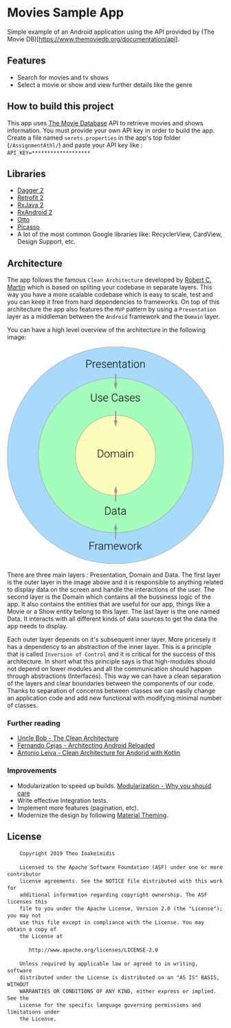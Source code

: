 # Movies Sample App

Simple example of an Android application using the API provided by 
(The Movie DB)[https://www.themoviedb.org/documentation/api].

## Features

* Search for movies and tv shows
* Select a movie or show and view further details like the genre

## How to build this project

This app uses [The Movie Database](https://www.themoviedb.org/documentation/api) API to retrieve movies 
and shows information.
You must provide your own API key in order to build the app. Create a file named `serets.properties` in the 
app's top folder (`/AssignmentAthl/`) and paste your API key like : 
    ```
    API_KEY=*******************
    ```

## Libraries

* [Dagger 2](https://google.github.io/dagger/)
* [Retrofit 2](https://square.github.io/retrofit/)
* [RxJava 2](https://github.com/ReactiveX/RxJava)
* [RxAndroid 2](https://github.com/ReactiveX/RxAndroid)
* [Otto](https://github.com/square/otto)
* [Picasso](https://square.github.io/picasso/)
* A lot of the most common Google libraries like: RecyclerView, CardView, Design Support, etc. 

## Architecture

The app follows the famous `Clean Architecture` developed by [Robert C. Martin](http://blog.cleancoder.com/) which
is based on spliting your codebase in separate layers. This way you have a more scalable codebase which is easy to
scale, test and you can keep it free from hard dependencies to frameworks. On top of this architecture the app also
features the `MVP` pattern by using a `Presentation` layer as a middleman between the `Android` framework and 
the `Domain` layer. 

You can have a high level overview of the architecture in the following image: 

![](./art/architecture-layers.png)

There are three main layers : Presentation, Domain and Data. The first layer is the outer layer in the image 
above and it is responsible to anything related to display data on the screen and handle the interactions of
the user. The second layer is the Domain which contains all the bussiness logic of the app. It also contains 
the entities that are useful for our app, things like a Movie or a Show entity belong to this layer. The last
layer is the one named Data. It interacts with all different kinds of data sources to get the data the app needs
to display. 

Each outer layer depends on it's subsequent inner layer. More pricesely it has a dependency to
an abstraction of the inner layer. This is a principle that is called `Inversion of Control` and it is critical for the success of this architecture.
In short what this principle says is that high-modules should not depend on lower modules and all the communication
should happen through abstractions (Interfaces). This way we can have a clean separation of the layers and clear
boundaries between the components of our code.
Thanks to separation of concerns between classes we can easily change an application code and add new functional with modifying minimal number of classes. 

### Further reading 

* [Uncle Bob - The Clean Architecture](https://blog.8thlight.com/uncle-bob/2012/08/13/the-clean-architecture.html)
* [Fernando Cejas - Architecting Android Reloaded](https://fernandocejas.com/2018/05/07/architecting-android-reloaded/)
* [Antonio Leiva - Clean Architecture for Andorid with Kotlin](https://antonioleiva.com/clean-architecture-android/)

### Improvements

* Modularization to speed up builds. [Modularization - Why you should care](https://jeroenmols.com/blog/2019/03/06/modularizationwhy/)
* Write effective Integration tests.
* Implement more features (pagination, etc).
* Modernize the design by following [Material Theming](https://material.io/design/material-theming/overview.html#material-theming).

## License

```
    Copyright 2019 Theo Ioakeimidis
	
	Licensed to the Apache Software Foundation (ASF) under one or more contributor
	license agreements. See the NOTICE file distributed with this work for
	additional information regarding copyright ownership. The ASF licenses this
	file to you under the Apache License, Version 2.0 (the "License"); you may not
	use this file except in compliance with the License. You may obtain a copy of
	the License at

	   http://www.apache.org/licenses/LICENSE-2.0

	Unless required by applicable law or agreed to in writing, software
	distributed under the License is distributed on an "AS IS" BASIS, WITHOUT
	WARRANTIES OR CONDITIONS OF ANY KIND, either express or implied. See the
	License for the specific language governing permissions and limitations under
	the License.
``````